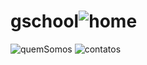 # gschool![home](https://github.com/joaohenryquecunha/gschool/assets/106501423/110fc409-bfb5-4c9a-b72a-5abc4329ea68)
![quemSomos](https://github.com/joaohenryquecunha/gschool/assets/106501423/7579c17c-44bd-4d97-937c-c23b29bcb658)
![contatos](https://github.com/joaohenryquecunha/gschool/assets/106501423/ac86489f-c773-4583-afe4-d7be412c1766)
